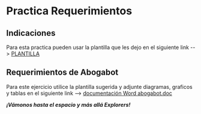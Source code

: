 # Practica Requerimientos

## Indicaciones

Para esta practica pueden usar la plantilla que les dejo en el siguiente link --> [PLANTILLA](abogabot.doc)

## Requerimientos de Abogabot

Para este ejercicio utilice la plantilla sugerida y adjunte diagramas, graficos y tablas en el siguiente link --> [documentación Word abogabot.doc](abogabot.doc)

**_¡Vámonos hasta el espacio y más allá Explorers!_**
